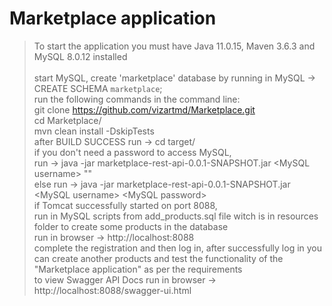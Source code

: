 # Marketplace application
> To start the application you must have Java 11.0.15, Maven 3.6.3 and MySQL 8.0.12 installed<br /><br />
> start MySQL, create 'marketplace' database by running in MySQL -> CREATE SCHEMA `marketplace`;<br />
> run the following commands in the command line:<br />
> git clone https://github.com/vizartmd/Marketplace.git<br />
> cd Marketplace/<br />
> mvn clean install -DskipTests<br />
> after BUILD SUCCESS run -> cd target/<br />
> if you don't need a password to access MySQL,<br />
> run -> java -jar marketplace-rest-api-0.0.1-SNAPSHOT.jar \<MySQL username\> ""<br />
> else run -> java -jar marketplace-rest-api-0.0.1-SNAPSHOT.jar \<MySQL username\> \<MySQL password\><br />
> if Tomcat successfully started on port 8088,<br />
> run in MySQL scripts from add_products.sql file witch is in resources folder to create some products in the database<br />
> run in browser -> http://localhost:8088<br />
> complete the registration and then log in, after successfully log in you can create another products and test the functionality of the "Marketplace application" as per the requirements<br />
> to view Swagger API Docs run in browser -> http://localhost:8088/swagger-ui.html





